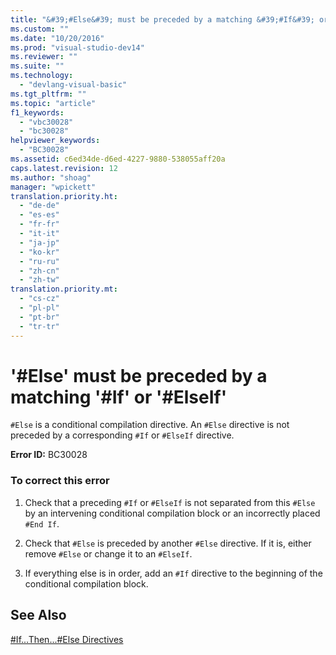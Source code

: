 ```yaml
---
title: "&#39;#Else&#39; must be preceded by a matching &#39;#If&#39; or &#39;#ElseIf&#39; | Microsoft Docs"
ms.custom: ""
ms.date: "10/20/2016"
ms.prod: "visual-studio-dev14"
ms.reviewer: ""
ms.suite: ""
ms.technology: 
  - "devlang-visual-basic"
ms.tgt_pltfrm: ""
ms.topic: "article"
f1_keywords: 
  - "vbc30028"
  - "bc30028"
helpviewer_keywords: 
  - "BC30028"
ms.assetid: c6ed34de-d6ed-4227-9880-538055aff20a
caps.latest.revision: 12
ms.author: "shoag"
manager: "wpickett"
translation.priority.ht: 
  - "de-de"
  - "es-es"
  - "fr-fr"
  - "it-it"
  - "ja-jp"
  - "ko-kr"
  - "ru-ru"
  - "zh-cn"
  - "zh-tw"
translation.priority.mt: 
  - "cs-cz"
  - "pl-pl"
  - "pt-br"
  - "tr-tr"
---
```

# &#39;#Else&#39; must be preceded by a matching &#39;#If&#39; or &#39;#ElseIf&#39;
`#Else` is a conditional compilation directive. An `#Else` directive is not preceded by a corresponding `#If` or `#ElseIf` directive.  
  
 **Error ID:** BC30028  
  
### To correct this error  
  
1.  Check that a preceding `#If` or `#ElseIf` is not separated from this `#Else` by an intervening conditional compilation block or an incorrectly placed `#End If`.  
  
2.  Check that `#Else` is preceded by another `#Else` directive. If it is, either remove `#Else` or change it to an `#ElseIf`.  
  
3.  If everything else is in order, add an `#If` directive to the beginning of the conditional compilation block.  
  
## See Also  
 [#If...Then...#Else Directives](../Topic/%23If...Then...%23Else%20Directives.md)